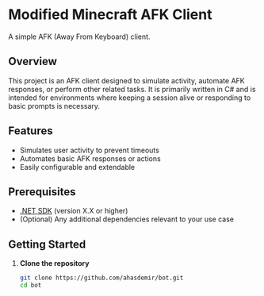 # Modified Minecraft AFK Client

A simple AFK (Away From Keyboard) client.

## Overview

This project is an AFK client designed to simulate activity, automate AFK responses, or perform other related tasks. It is primarily written in C# and is intended for environments where keeping a session alive or responding to basic prompts is necessary.

## Features

- Simulates user activity to prevent timeouts
- Automates basic AFK responses or actions
- Easily configurable and extendable

## Prerequisites

- [.NET SDK](https://dotnet.microsoft.com/download) (version X.X or higher)
- (Optional) Any additional dependencies relevant to your use case

## Getting Started

1. **Clone the repository**
   ```bash
   git clone https://github.com/ahasdemir/bot.git
   cd bot

